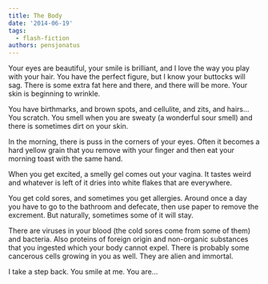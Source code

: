 ```yaml
---
title: The Body
date: '2014-06-19'
tags:
  - flash-fiction
authors: pensjonatus
---
```


Your eyes are beautiful, your smile is brilliant, and I love the way you play
with your hair. You have the perfect figure, but I know your buttocks will sag.
There is some extra fat here and there, and there will be more. Your skin is
beginning to wrinkle.

<!-- truncate -->

You have birthmarks, and brown spots, and cellulite, and zits, and hairs... You
scratch. You smell when you are sweaty (a wonderful sour smell) and there is
sometimes dirt on your skin.

In the morning, there is puss in the corners of your eyes. Often it becomes a
hard yellow grain that you remove with your finger and then eat your morning
toast with the same hand.

When you get excited, a smelly gel comes out your vagina. It tastes weird and
whatever is left of it dries into white flakes that are everywhere.

You get cold sores, and sometimes you get allergies. Around once a day you have
to go to the bathroom and defecate, then use paper to remove the excrement. But
naturally, sometimes some of it will stay.

There are viruses in your blood (the cold sores come from some of them) and
bacteria. Also proteins of foreign origin and non-organic substances that you
ingested which your body cannot expel. There is probably some cancerous cells
growing in you as well. They are alien and immortal.

I take a step back. You smile at me. You are...
